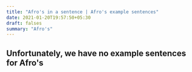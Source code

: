 ```yaml
---
title: "Afro's in a sentence | Afro's example sentences"
date: 2021-01-20T19:57:50+05:30
draft: falses
summary: "Afro's"
---
```

## Unfortunately, we have no example sentences for Afro's                 
